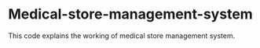 # Medical-store-management-system
This code explains the working of medical store management system.
